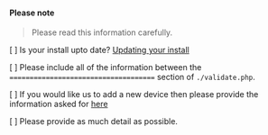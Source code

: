 #### Please note

> Please read this information carefully.

[ ] Is your install upto date? [Updating your install](http://docs.librenms.org/General/Updating/)

[ ] Please include all of the information between the `====================================` section of `./validate.php`.

[ ] If you would like us to add a new device then please provide the information asked for [here](http://docs.librenms.org/Support/FAQ/#faq20)

[ ] Please provide as much detail as possible.
